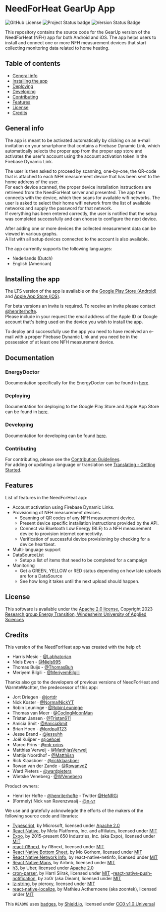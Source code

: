 # NeedForHeat GearUp App<!-- omit in toc -->
![GitHub License](https://img.shields.io/github/license/energietransitie/needforheat-gearup-app)
![Project Status badge](https://img.shields.io/badge/status-in%20progress-brightgreen)
![Version Status Badge](https://img.shields.io/badge/version-beta-orange)

This repository contains the source code for the GearUp version of the NeedForHeat (NFH) app for both Android and iOS. The app helps users to install and connect one or more NFH measurement devices that start collecting monitoring data related to home heating.

## Table of contents<!-- omit in toc -->
- [General info](#general-info)
- [Installing the app](#installing-the-app)
- [Deploying](#deploying)
- [Developing](#developing)
- [Contributing](#contributing)
- [Features](#features)
- [License](#license)
- [Credits](#credits)

## General info
The app is meant to be activated automatically by clicking on an e-mail invitation on your smartphone that contains a Firebase Dynamic Link, which automatically selects the proper app from the proper app store and activates the user's account using the account activation token in the Firebase Dynamic Link.

The user is then asked to proceed by scanning, one-by-one, the QR-code that is attached to each NFH measurement device that has been sent to the home address of the user. \
For each device scanned, the proper device installation instructions are retrieved from the NeedForHeat server and presented. The app then connects with the device, which then scans for available wifi networks. The user is asked to select their home wifi network from the list of available networks and supply the password for that network. \
If everything has been entered correctly, the user is notified that the setup was completed successfully and can choose to configure the next device.

After adding one or more devices the collected measurement data can be viewed in various graphs. \
A list with all setup devices connected to the account is also available.

The app currently supports the following languages:

- Nederlands (Dutch)
- English (American)

## Installing the app
The LTS version of the app is available on the [Google Play Store (Android)](https://play.google.com/store/apps/details?id=nl.windesheim.energietransitie.warmtewachter) and [Apple App Store (iOS)](https://apps.apple.com/nl/app/needforheat/id1563201993).

For beta versions an invite is required. To receive an invite please contact [@henriterhofte](https://github.com/henriterhofte). \
Please include in your request the email address of the Apple ID or Google account that's being used on the device you wish to install the app.

To deploy and successfully use the app you need to have received an e-mail with a proper Firebase Dynamic Link and you need be in the possession of at least one NFH measurement device.

## Documentation
### EnergyDoctor
Documentation specifically for the EnergyDoctor can be found in [here](./docs/energydoctor.md).

### Deploying
Documentation for deploying to the Google Play Store and Apple App Store can be found in [here](./docs/deploying.md).

### Developing
Documentation for developing can be found [here](./docs/developing.md).

### Contributing
For contributing, please see the [Contribution Guidelines](./docs/contributing.md).\
For adding or updating a language or translation see [Translating - Getting Started](./docs/translating.md).

## Features
List of features in the NeedForHeat app:

- Account activation using Firebase Dynamic Links.
- Provisioning of NFH measurement devices.
  - Scanning of QR codes of any NFH measurement device.
  - Present device specific installation instructions provided by the API.
  - Connect via Bluetooth Low Energy (BLE) to a NFH measurement device to provision internet connectivity.
  - Verification of successful device provisioning by checking for a device heartbeat.
- Multi-language support  
- DataSourceList
  - Setup a list of items that need to be completed for a campaign
- Monitoring
  - Get a GREEN, YELLOW or RED status depending on how late uploads are for a DataSource
  - See how long it takes until the next upload should happen.   

## License
This software is available under the [Apache 2.0 license](./LICENSE), Copyright 2023 [Research group Energy Transition, Windesheim University of Applied Sciences](https://windesheim.nl/energietransitie)

## Credits
This version of the NeedForHeat app was created with the help of:

* Harris Mesic - [@Labhatorian](https://github.com/Labhatorian)
* Niels Even - [@Niels995](https://github.com/Niels995)
* Thomas Buijs - [@ThomasBuh](https://github.com/ThomasBuh)
* Meriyem Bilgili - [@MeriyemBilgili](https://github.com/MeriyemBilgili)

Thanks also go to the developers of previous versions of NeedForHeat and WarmteWachter, the predecessor of this app:

* Jort Driegen · [@jortdr](https://github.com/jortdr)
* Nick Koster · [@NormalNickYT](https://github.com/NormalNickYT)
* Robin Leuninge · [@RobinLeuninge](https://github.com/orgs/energietransitie/people/RobinLeuninge)
* Thomas van Meer · [@CodingMoonMan](https://github.com/orgs/energietransitie/people/CodingMoonMan)
* Tristan Jansen · [@Tristan611](https://github.com/Tristan611)
* Amicia Smit · [@AmiciaSmit](https://github.com/AmiciaSmit)
* Brian Hoen - [@lordpalf123](https://github.com/lordpalf123)
* Jesse Brand - [@jessuhh](https://github.com/Jessuhh)
* Joël Kuijper - [@joehoel](https://github.com/Joehoel)
* Marco Prins · [@mk-prins](https://github.com/mk-prins)
* Matthias Verweij - [@MatthiasVerweij](https://github.com/MatthiasVerweij)
* Mattijs Noordhof - [@Matthijsn](https://github.com/Matthijsn)
* Rick Klaasboer - [@rickklaasboer](https://github.com/rickklaasboer)
* Rowan van der Zande - [@RowanvdZ](https://github.com/RowanvdZ)
* Ward Pieters - [@wardpieters](https://github.com/wardpieters)
* Wietske Veneberg · [@WVeneberg](https://github.com/WVeneberg)

Product owners:

- Henri ter Hofte - [@henriterhofte](https://github.com/henriterhofte) - Twitter [@HeNRGi](https://twitter.com/HeNRGi)
- (Formely) Nick van Ravenzwaaij - [@n-vr](https://github.com/n-vr)

We use and gratefully acknowlegde the efforts of the makers of the following source code and libraries:

- [Typescript](https://github.com/microsoft/TypeScript), by Microsoft, licensed under [Apache 2.0](https://github.com/microsoft/TypeScript/blob/master/LICENSE.txt)
- [React Native](https://github.com/facebook/react-native), by Meta Platforms, Inc. and affiliates, licensed under [MIT](https://github.com/facebook/react/blob/master/LICENSE)
- [Expo](https://github.com/expo/expo), by 2015-present 650 Industries, Inc. (aka Expo), licensed under [MIT](https://github.com/expo/expo/blob/main/LICENSE)
- [react-i18next](https://github.com/i18next/react-i18next/tree/master), by i18next, licensed under [MIT](https://github.com/i18next/react-i18next/blob/master/LICENSE)
- [React Native Bottom Sheet](https://github.com/gorhom/react-native-bottom-sheet), by Mo Gorhom, licensed under [MIT](https://github.com/gorhom/react-native-bottom-sheet/blob/master/LICENSE)
- [React Native Network Info](https://github.com/react-native-netinfo/react-native-netinfo), by react-native-netinfo, licensed under [MIT](https://github.com/react-native-netinfo/react-native-netinfo/blob/master/LICENSE)
- [React Native Maps](https://github.com/react-native-maps/react-native-maps), by Airbnb, licensed under [MIT](https://github.com/react-native-maps/react-native-maps/blob/master/LICENSE)
- [h3](https://github.com/uber/h3), by Uber, licensed under [Apache 2.0](https://github.com/uber/h3/blob/master/LICENSE)
- [cron-parser](https://github.com/harrisiirak/cron-parser/), by Harri Siirak, licensed under [MIT](https://github.com/harrisiirak/cron-parser/blob/master/LICENSE)
-[react-native-push-notification](https://github.com/zo0r/react-native-push-notification), by zo0r (aka Dieam), licensed under [MIT](https://github.com/zo0r/react-native-push-notification/blob/master/LICENSE)
- [lz-string](https://github.com/pieroxy/lz-string), by pieroxy, licensed under [MIT](https://github.com/pieroxy/lz-string/blob/master/LICENSE.md)
- [react-native-localize](https://github.com/zoontek/react-native-localize), by Mathieu Acthernoene (aka zoontek), licensed under [MIT](https://github.com/zoontek/react-native-localize/blob/master/LICENSE)

This `README` uses [badges](https://github.com/badges/shields/blob/master/LICENSE), by [Shield.io](https://github.com/badges), licensed under [CC0 v1.0 Universal](https://github.com/badges/shields/blob/master/LICENSE)